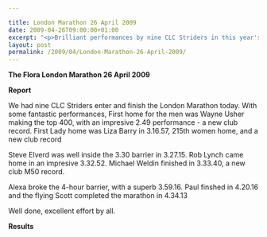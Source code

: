 ```yaml
---

title: London Marathon 26 April 2009
date: 2009-04-26T09:00:00+01:00
excerpt: "<p>Brilliant performances by nine CLC Striders in this year's London marathon, 3 new club records, well done. Brendan Ward, Club Chairman London Marathon 2009 26 April 2009 Photos Report Results</p>"
layout: post
permalink: /2009/04/London-Marathon-26-April-2009/
---
```

**The Flora London Marathon 26 April 2009**</p> 

**Report**</p> 

We had nine CLC Striders enter and finish the London Marathon today. With some fantastic performances, First home for the men was Wayne Usher making the top 400, with an impresive 2.49 performance - a new club record. First Lady home was Liza Barry in 3.16.57, 215th women home, and a new club record

Steve Elverd was well inside the 3.30 barrier in 3.27.15. Rob Lynch came home in an impresive 3.32.52. Michael Weldin finished in 3.33.40, a new club M50 record.

Alexa broke the 4-hour barrier, with a superb 3.59.16. Paul finshed in 4.20.16 and the flying Scott completed the marathon in 4.34.13

Well done, excellent effort by all.

<a name="Report"></a><a name="Results"></a>

**Results**

<map name="100109w.jpg">
  <area shape="RECT" coords="677,27,696,48" alt="Race Winner" />
  
  <area shape="RECT" coords="379,28,393,45" alt="Sarah Greef" />
  
  <area shape="RECT" coords="354,28,368,46" alt="Rachel Vines" />
  
  <area shape="RECT" coords="303,28,318,46" alt="Anna Maughan" />
  
  <area shape="RECT" coords="206,28,220,46" alt="Dawn Addinall" />
  
  <area shape="RECT" coords="86,28,103,46" alt="Alex Evans" />
</map>

<map name="100109m.jpg">
  <area shape="RECT" coords="63,31,76,45" alt="Clive Scott" />
  
  <area shape="RECT" coords="112,32,121,44" alt="Paul Davies" />
  
  <area shape="RECT" coords="118,32,129,43" alt="Paul Stonuary" />
  
  <area shape="RECT" coords="223,29,236,47" alt="James Gibbs" />
  
  <area shape="RECT" coords="255,29,264,42" alt="David Smeath" />
  
  <area shape="RECT" coords="263,28,272,43" alt="Chris Hale" />
  
  <area shape="RECT" coords="275,31,288,45" alt="Rob Shute" />
  
  <area shape="RECT" coords="308,31,321,45" alt="Billy Bradshaw" />
  
  <area shape="RECT" coords="582,29,594,46" alt="Will Ferguson" />
  
  <area shape="RECT" coords="680,30,694,45" alt="Race Winner" />
</map>